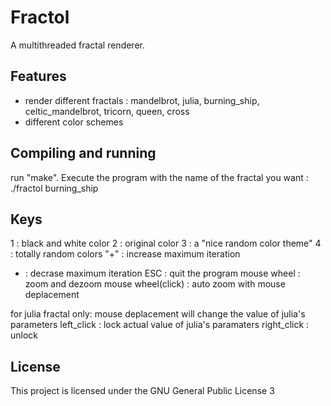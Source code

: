 # Fractol

A multithreaded fractal renderer.

## Features 
* render different fractals : mandelbrot, julia, burning_ship, celtic_mandelbrot, tricorn, queen, cross
* different color schemes

## Compiling and running

run "make".
Execute the program with the name of the fractal you want : ./fractol burning_ship

## Keys
1 : black and white color
2 : original color
3 : a "nice random color theme"
4 : totally random colors
"+" : increase maximum iteration
- : decrase maximum iteration
ESC : quit the program
mouse wheel : zoom and dezoom
mouse wheel(click) : auto zoom with mouse deplacement

for julia fractal only:	
mouse deplacement will change the value of julia's parameters
left_click : lock actual value of julia's paramaters
right_click : unlock

## License
This project is licensed under the GNU General Public License 3
